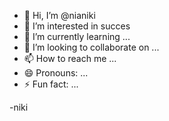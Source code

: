- 👋 Hi, I’m @nianiki
- 👀 I’m interested in succes
- 🌱 I’m currently learning ...
- 💞️ I’m looking to collaborate on ...
- 📫 How to reach me ...
- 😄 Pronouns: ...
- ⚡ Fun fact: ...

<!---
nianiki/nianiki is a ✨ special ✨ repository because its `README.md` (this file) appears on your GitHub profile.
You can click the Preview link to take a look at your changes.
--->
-niki
